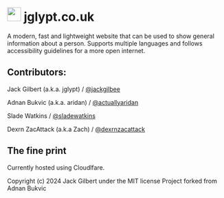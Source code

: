 # <img src="/src/favicons/icon-192.png" width="32px" height="32px"> jglypt.co.uk
A modern, fast and lightweight website that can be used to show general information about a person.
Supports multiple languages and follows accessibility guidelines for a more open internet. 

## Contributors:

Jack Gilbert (a.k.a. jglypt) / [@jackgilbee](https://github.com/jackgilbee)

Adnan Bukvic (a.k.a. aridan) / [@actuallyaridan](https://github.com/actuallyaridan)

Slade Watkins / [@sladewatkins](https://github.com/sladewatkins)

Dexrn ZacAttack (a.k.a Zach) / [@dexrnzacattack](https://github.com/dexrnzacattack)


## The fine print

Currently hosted using Cloudlfare. 

Copyright (c) 2024 Jack Gilbert under the MIT license
Project forked from Adnan Bukvic
